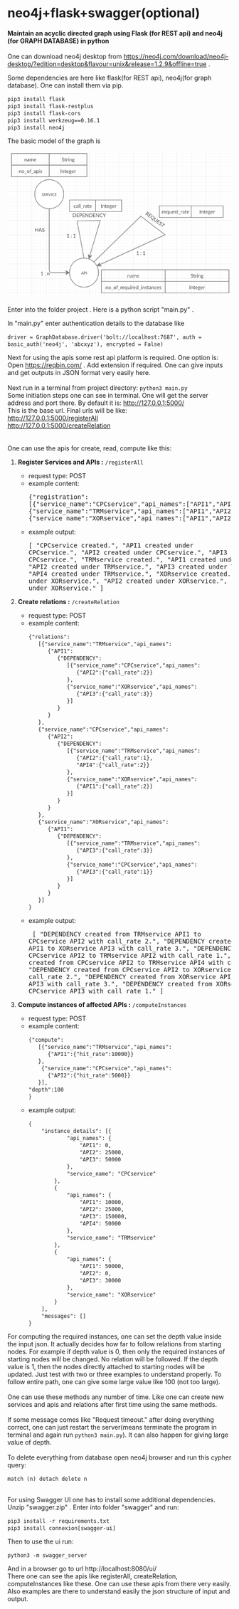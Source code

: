 # neo4j+flask+swagger(optional)
#### Maintain an acyclic directed graph using Flask (for REST api) and neo4j (for GRAPH DATABASE) in python

One can download neo4j desktop from https://neo4j.com/download/neo4j-desktop/?edition=desktop&flavour=unix&release=1.2.9&offline=true .

Some dependencies are here like flask(for REST api), neo4j(for graph database). One can install them via pip.
```
pip3 install flask
pip3 install flask-restplus
pip3 install flask-cors
pip3 install werkzeug==0.16.1
pip3 install neo4j
```
The basic model of the graph is 

![data_model](https://github.com/RudrajitDawn/neo4j/blob/master/data_model.png)
\
\
Enter into the folder project . Here is a python script "main.py" .

In "main.py" enter authentication details to the database like 
```
driver = GraphDatabase.driver('bolt://localhost:7687', auth = basic_auth('neo4j', 'abcxyz'), encrypted = False)
```
Next for using the apis some rest api platform is required. One option is:  
Open https://reqbin.com/ . Add extension if required. One can give inputs and get outputs in JSON format very easily here.
\
\
Next run in a terminal from project directory: ```python3 main.py```
\
Some initiation steps one can see in terminal. One will get the server address and port there. By default it is:
http://127.0.0.1:5000/  
This is the base url. Final urls will be like:  
http://127.0.0.1:5000/registerAll  
http://127.0.0.1:5000/createRelation  
\
\
One can use the apis for create, read, compute like this:  

1. __Register Services and APIs :__ ```/registerAll```  
   - request type: POST  
   - example content: <pre>{"registration":
	   [{"service_name":"CPCservice","api_names":["API1","API2","API3"]},
	   {"service_name":"TRMservice","api_names":["API1","API2","API3","API4"]},
	   {"service_name":"XORservice","api_names":["API1","API2","API3"]}]
	   }
      </pre>  
   - example output: <pre>[
                         "CPCservice created.",
                         "API1 created under CPCservice.",
                         "API2 created under CPCservice.",
                         "API3 created under CPCservice.",
                         "TRMservice created.",
                         "API1 created under TRMservice.",
                         "API2 created under TRMservice.",
                         "API3 created under TRMservice.",
                         "API4 created under TRMservice.",
                         "XORservice created.",
                         "API1 created under XORservice.",
                         "API2 created under XORservice.",
                         "API3 created under XORservice."
                     ]</pre>


2. __Create relations :__ ```/createRelation```  
   - request type: POST  
   - example content:
      ```
      {"relations":
         [{"service_name":"TRMservice","api_names":
            {"API1":
               {"DEPENDENCY":
                  [{"service_name":"CPCservice","api_names":
                     {"API2":{"call_rate":2}}
                  },
                  {"service_name":"XORservice","api_names":
                     {"API3":{"call_rate":3}}
                  }]
               }
            }
         },
         {"service_name":"CPCservice","api_names":
            {"API2":
               {"DEPENDENCY":
                  [{"service_name":"TRMservice","api_names":
                     {"API2":{"call_rate":1},
                     "API4":{"call_rate":2}}
                  },
                  {"service_name":"XORservice","api_names":
                     {"API1":{"call_rate":2}}
                  }]
               }
            }
         },
         {"service_name":"XORservice","api_names":
            {"API1":
               {"DEPENDENCY":
                  [{"service_name":"TRMservice","api_names":
                     {"API3":{"call_rate":3}}
                  },
                  {"service_name":"CPCservice","api_names":
                     {"API3":{"call_rate":1}}
                  }]
               }
            }
         }]
      }
      ```
   - example output: <pre>
   [
    "DEPENDENCY created from TRMservice API1 to CPCservice API2 with call_rate 2.",
    "DEPENDENCY created from TRMservice API1 to XORservice API3 with call_rate 3.",
    "DEPENDENCY created from CPCservice API2 to TRMservice API2 with call_rate 1.",
    "DEPENDENCY created from CPCservice API2 to TRMservice API4 with call_rate 2.",
    "DEPENDENCY created from CPCservice API2 to XORservice API1 with call_rate 2.",
    "DEPENDENCY created from XORservice API1 to TRMservice API3 with call_rate 3.",
    "DEPENDENCY created from XORservice API1 to CPCservice API3 with call_rate 1."
   ]
   </pre>

3. __Compute instances of affected APIs :__ ```/computeInstances```  
   - request type: POST  
   - example content:
      ```
      {"compute":
         [{"service_name":"TRMservice","api_names":
            {"API1":{"hit_rate":10000}}
         },
          {"service_name":"CPCservice","api_names":
            {"API2":{"hit_rate":5000}}
         }],
	 "depth":100
      }
      ```
   - example output:
      ```
      {
          "instance_details": [{
                  "api_names": {
                      "API1": 0,
                      "API2": 25000,
                      "API3": 50000
                  },
                  "service_name": "CPCservice"
              },
              {
                  "api_names": {
                      "API1": 10000,
                      "API2": 25000,
                      "API3": 150000,
                      "API4": 50000
                  },
                  "service_name": "TRMservice"
              },
              {
                  "api_names": {
                      "API1": 50000,
                      "API2": 0,
                      "API3": 30000
                  },
                  "service_name": "XORservice"
              }
          ],
          "messages": []
      }
      ```
For computing the required instances, one can set the depth value inside the input json. It actually decides how far to follow relations from starting nodes. For example if depth value is 0, then only the required instances of starting nodes will be changed. No relation will be followed. If the depth value is 1, then the nodes directly attached to starting nodes will be updated. Just test with two or three examples to understand properly. To follow entire path, one can give some large value like 100 (not too large).  
\
One can use these methods any number of time. Like one can create new services and apis and relations after first time using the same methods.  
\
If some message comes like "Request timeout." after doing everything correct, one can just restart the server(means terminate the program in terminal and again run ```python3 main.py```). It can also happen for giving large value of depth.  
\
To delete everything from database open neo4j browser and run this cypher query:  
```
match (n) detach delete n
```
\
For using Swagger UI one has to install some additional dependencies.  
Unzip "swagger.zip" . Enter into folder "swagger" and run:
```
pip3 install -r requirements.txt
pip3 install connexion[swagger-ui]
```
Then to use the ui run:
```
python3 -m swagger_server
```
And in a browser go to url http://localhost:8080/ui/  
There one can see the apis like registerAll, createRelation, computeInstances like these. One can use these apis from there very easily. Also examples are there to understand easily the json structure of input and output.  
